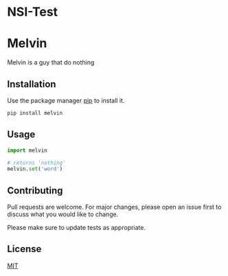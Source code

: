 # NSI-Test
# Melvin

Melvin is a guy that do nothing

## Installation

Use the package manager [pip](https://amazon.com) to install it.

```bash
pip install melvin
```

## Usage

```python
import melvin

# returns 'nothing'
melvin.set('word')
```

## Contributing
Pull requests are welcome. For major changes, please open an issue first to discuss what you would like to change.

Please make sure to update tests as appropriate.

## License
[MIT](https://choosealicense.com/licenses/mit/)
